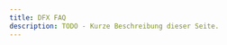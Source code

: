 ```yaml
---
title: DFX FAQ
description: TODO - Kurze Beschreibung dieser Seite.
---
```


<!-- Diese Seite beinhaltet die häufigsten Fragen zu DFX.swiss. Bitte
beachte, dass diese Seite eine Community Seite ist, welche von der
Community und nicht von DFX selber gepflegt wird.

## Allgemeine Fragen

### Erhalte ich eine Übersicht aller Transaktionen, inkl. Fees, die ich während des Jahres bei der Decentralized Finance Exchange getätigt habe?

Ja, du kannst eine Transaktionsübersicht zu den DFX Services bekommen
(Staking, Kauf & Verkauf über Fiat und Referral Rewards).

Dazu kannst du auf der Payment Seite unter **Transaktionshistorie** in
zwei Varianten auswählen.

- csv-Format als Download (Cointracking kompatibel) und
- API für Cointracking (nur Lesen)

Wichtig: Pop Up Blocker deaktivieren!
[center\|thumb](/File:DFX_API_Cointracking.jpg "wikilink")

Sobald der Service für weitere OnChain Daten verfügbar ist, wird das der
nächste Meilenstein sein. Verfolge daher gerne unsere Projekt-
Fortschritte auf unserem Twitter Kanal:
[Twitter](https://twitter.com/DFX_swiss)

### Kann die o.g. Übersicht aller Transaktionen für das Finanzamt verwendet werden?

Ja.

### Was sind DeFi-Assets?

DeFi ist die Abkürzung für “Decentralized Finance”. Der Begriff wird in
der Regel zur Beschreibung aller Anwendungen verwendet, die
Finanzdienstleistungen auf Basis dezentraler Blockchain Technologie
anbieten. Anwendungen sind beispielsweise dezentrale Aktien oder
Kreditvergabe. Allgemein sind unter DeFi-Assets alle typischen
Finanzdienstleistungen der herkömmlichen Finanzwelt zu verstehen, wie
zum Beispiel der Aktienhandel, welcher nun dezentral, also ohne zentrale
Instanz, durchgeführt werden kann.  Die DeFi-Assets, welche bei uns
handelbar sein werden, sind Assets auf der DeFiChain. Wenn du einen
genauen Überblick über die aktuell handelbaren DeFi-Assets haben
möchtest, schau gerne auf der DeFiChain Homepage vorbei: [DeFiChain
DEX](https://defichain.com/dex/)

### Was sind DeFi-Assets? Werden zusätzliche [Kryptowährungen](/Kryptowährungen "wikilink") angeboten?

DeFi-Assets in unserem Kontext sind alle Token, dezentrale Aktien,
Liquidity Token usw., die auf der [DeFiChain](/DeFiChain "wikilink")
handelbar sind. Somit wird es möglich sein, all diese Assets durch
unsere Dienstleistung direkt und ohne Umwege per Banküberweisung zu
erwerben. DeFi Assets und [Kryptowährungen](/Kryptowährungen "wikilink")
außerhalb der [DeFiChain](/DeFiChain "wikilink") werden nicht angeboten.
Hinweis: Beachte, dass damit keine Liquidity Pools wie z.B. DFI-BTC
gemeint sind, sondern Liquidity Token, die diese Pools repräsentieren.

### Ist der Service auch für Unternehmenskunden verfügbar?

Jeder, der eine SEPA Banküberweisung tätigen kann, darf unsere
Dienstleistung nutzen. Daher sind auch Überweisungen von Firmenkonten
möglich.

### Wie wird die Infrastruktur betrieben, wie ist diese gesichert, welche Redundanzen sind eingebaut?

Die IT Infrastruktur wird von einem professionellen Anbieter betrieben,
überwacht und gesichert.

### Wie wird der Service vor Betrug oder Täuschung geschützt?

Betrug und Täuschung im Finanzbereich wird zusammengefasst zum Thema
Geldwäsche. Das Unternehmen ist in der Schweiz reguliert und hält sich
an alle geltenden Gesetze. Wir sind daher verpflichtet alle uns
zugänglichen Informationen über den Nutzer dazu zu verwenden,
Unregelmäßigkeiten oder Auffälligkeiten im Verhalten des Nutzers zu
erkennen. Zum Beispiel, wenn jemand gleichzeitig kauft und verkauft.

### Gibt es bereits eine Webseite?

Ja: [Decentralized Finance Exchange](https://dfx.swiss/)

### Über welche Plattformen und Wallets wird der Dienst verwendet werden können?

Über unsere Payment Seite werden die Zahlungen abgewickelt. Dazu muss
sich der Nutzer mit seiner Wallet und einer Signatur dort anmelden. Wir
planen alle Wallets, d.h. sowohl die DeFiChain App (Full Node) als auch
alle Mobile Wallets (Light Wallets), in unseren Service zu integrieren.

### Kann ich am Projekt mitarbeiten?

Ja, besuche uns auf [GitHub](https://github.com/DeFiChange) oder
kontaktiere uns auf [Telegram](https://t.me/DFXswiss), wenn du bei uns
mitarbeiten möchtest.

### Wie hoch ist das Risiko, dass regulatorische Hürden die Umsetzung verhindern?

Dieses Risiko gibt es immer. Wir arbeiten mit der renommiertesten
Anwaltskanzlei der Schweiz zusammen, um dieses Risiko möglichst klein zu
halten.

### Wie ist die Rolle der Mitarbeiter im Team?

Wie in jedem kleinen Start-Up übernimmt jedes Teammitglied verschiedene
Rollen und Aufgaben. Aktuell sind unsere Hauptaufgaben die Entwicklung
(API, Homepage und Payment), die rechtliche Arbeit, die ein
Geschäftsmodell im DeFi Bereich erfordert, sowie das Marketing. Hier
findest du weitere Infos zu unserem Team:
[<https://dfx.swiss/de/ueber/>](https://dfx.swiss/de/ueber/)

### Warum meldet sich meine Bank bei mir?

Es kann durchaus vorkommen, dass sich deine Bank bei dir meldet bzw.
eine Überweisung zu unserem Service abgelehnt hat. Dies soll dem Schutz
des Kunden dienen, da Betrug oder andere kriminelle Machenschaften
verdächtigt werden. In diesem Fall ist es ratsam, mit deiner Bank
Kontakt aufzunehmen, damit deine Bank die Zahlung freigibt.

### Meine Bank unterstützt keine wöchentlichen Zahlungen. Was kann ich machen?

In der Regel bietet jede Bank einen Dauerauftrag an. Wenn dies nicht
möglich ist, da du es zum Beispiel per App oder via Online Banking
probiert hast, nehme einfach Kontakt zu deiner Bank auf oder ziehe in
Erwägung zu einer anderen Bank zu wechseln. Zudem kannst du auch 4
unterschiedliche Daueraufträge erstellen, die jeweils eine Woche
versetzt sind, sodass jede Woche ein Dauerauftrag ausgeführt wird.

### Wie sieht der Zeitplan aus?

Schau dir unsere Roadmap an, um eine genauere Übersicht bzgl. unserer
Meilensteine und Ziele zu bekommen: [Decentralized Finance Exchange
Roadmap](https://fiat2defi.ch/#roadmap).

### Wie kontaktiere ich unseren Support bzw. wie nehme ich Kontakt zur Decentralized Finance Exchange auf?

Unseren Support erreichst du über unsere Social Media Channels,
[Twitter](https://twitter.com/DFX_swiss) und
[Telegram](https://t.me/DFXswiss). Zudem kannst auch Kontakt über Email
mit uns aufnehmen: support@dfx.swiss

### Welche Währungen werden von unserem Service unterstützt?

Wir akzeptieren CHF und EUR. Bei Transaktionen, die 50'000 CHF
überschreiten, werden nach Absprache auch alternative Währungen
akzeptiert. Melde dich dafür beim Support: support@dfx.swiss

### Wird unser Service auch Cake DeFi oder anderen Anbietern angeboten?

Unsere API Schnittstelle ist Open Source und für jede Partei frei
zugänglich. Jede Plattform kann unseren Dienst einbauen, ohne uns um
Erlaubnis zu fragen. Es müssen nur unsere Standards eingehalten werden.
Ob Cake DeFi oder andere Anbieter unseren Service integrieren, liegt
somit nicht in unserer Hand.

### Werden auch andere Zahlungssysteme angeboten?

Ja, wir arbeiten bereits jetzt daran, möglichst jedes weit-verbreitete
Zahlungssystem zu integrieren. Wir stufen die Einführung weiterer
Zahlungssysteme als essentiell ein und wollen daher vor allem auch
Kreditkartenzahlungen ermöglichen. Apple Pay und Google Pay werden in
Zukunft ebenfalls eingeführt. Das nächste Zahlungssystem, welches wir
neben dem SEPA Zahlungssystem integrieren werden, ist
Kreditkartenzahlung. Schau dir hierzu auch unsere
[Roadmap](https://fiat2defi.ch/#roadmap) an. Mit dem angenommenen CFP,
können wir nun unsere Anstrengungen zusätzlich verstärken und die
Einführung weiterer Zahlungssysteme beschleunigen.

### Ist DFX reguliert?

Ja. Die Regulierung kann
[hier](https://www.finma.ch/de/bewilligung/selbstregulierungsorganisationen-sro/sro-mitglieder-suche/)
abgerufen werden. [none\|thumb\|Regulierung](/File:Finma.png "wikilink")

## Schritt-für-Schritt Anleitung

### DFX - Die ersten Schritte

Du möchtest gerne per einfacher SEPA Überweisung \$DFI und andere Token
der DefiChain (dBTC, dETH etc.) kaufen und diese auf deine Wallet senden
lassen?

In drei Schritten wird dir erklärt, wie einfach es ist, dein
traditionelles Bankonto kryptofit zu machen.

**Du nutzt noch nicht die DFX Smartphone Wallet**

Was brauchst du?

- Dein Smartphone
- Blatt Papier und Bleistift
- Deine IBAN, mit der du die Überweisungen tätigen möchtest.

Einrichtung in drei Schritten

**SCHRITT 1: App installieren und Wallet anlegen**

Gehe zu deinem Appstore (Google oder Apple) und installiere die DFX
Swiss App der DFX AG auf deinem Smartphone:

[link=<https://apps.apple.com/app/id1582633093>](/File:App_apple.png "wikilink")
[link=<https://play.google.com/store/apps/details?id=com.defichain.app.dfx>](/File:App_google.png "wikilink")

**Starte die App und richte deine DFX Wallet ein:**

Wähle "EINE WALLET ERSTELLEN"

[400x400px](/File:Screenshot_20211005-164512_DFX_Wallet.jpg "wikilink")

Bestätige und lasse dir den Seed (24 Wörter) anzeigen.

[400x400px](/File:Image_(3).png "wikilink")

Nimm Papier und Stift zur Hand und schreibe alle Wörter in der richtigen
Reihenfolge auf. Diese Wörter MÜSSEN geheim bleiben und sicher
aufbewahrt werden!

[400x400px](/File:Screenshot_20211005-164601_DFX_Wallet.jpg "wikilink")

Bestätige jetzt die Wörter, um sicher zu gehen, dass du sie korrekt
notiert hast.

[400x400px](/File:Screenshot_20211005-164959_DFX_Wallet.jpg "wikilink")

Wähle zum Schluss ein 6-stelliges Passwort für die Wallet.

[400x400px](/File:Screenshot_20211005-165050_DFX_Wallet.jpg "wikilink")

**Fertig**, die Wallet ist angelegt und fertig für den Gebrauch. Das
Netzwerk muss auf "MainNet" (unter Guthaben) stehen, damit bist du mit
dem richtigen DeFiChain Netzwerk verbunden.

Anfangs werden nur *DFI (UTXO)* und *DFI (Token)* in der Guthaben
Übersicht angezeigt. Sobald du ein 1. Investment in die anderen
DeFiChain Assets mit DFX getätigt hast, werden diese Assets auch in der
Guthaben Übersicht angezeigt.

Randinfo: DST Token umfassen dBTC, dETH, dLTC, dDOGE, dUSDT, dUSDC.

[400x400px](/File:Dfx_de.png "wikilink")

**SCHRITT 2: Die Zahlungsrouten für den Kauf von \$DFI etc. anlegen**

Dazu auf "Kauf & Verkauf" klicken, woraufhin sich ein Browserfenster
öffnet und auf folgende Seite geleitet wird:
[payment.dfx.swiss](http://payment.dfx.swiss) . Dies wird in Zukunft
alles nativ in der DFX App möglich sein! Ref-Code eingeben und AGBs
zustimmen. Falls du noch keinen Ref-Code hast, kannst du uns gerne
kontaktieren in der DFX Telegram Gruppe - <https://t.me/DFXswiss> - oder
via: [contact@dfx.swiss](http://contact@dfx.swiss) . Bei Android Geräten
kann es vorkommen, dass sich das Browserfenster der Payment Seite nicht
öffnet. In diesem Fall muss man in den Android Einstellungen die DFX
Wallet auswählen und dort den Standard Browser ändern, z.B. zu Google
Chrome.

Auf der Payment Seite angekommen, den roten "BUY" Button anklicken und
deinen gewünschten Token für die Kaufroute auswählen.

[400x400px](/File:Buy1.png "wikilink")

[400x400px](/File:Buy2.png "wikilink")

Wähle den gewünschten Token für die Kaufroute. Für jedes Asset bzw.
jeden Coin musst du eine separate Kaufroute mit unterschiedlichem
Zahlungszweck anlegen, wenn du das jeweilige Asset erwerben möchtest.

Verknüpfe die ausgewählte Kaufroute mit deiner IBAN

[400x400px](/File:Buy3.png "wikilink")

Die IBAN deines Bankkontos, von dem du Gelder zu DFX überweisen
möchtest, angeben und speichern. Du erhältst nun einen
Zahlungszweck/Verwendungszweck für die jeweilige Kaufroute (bei jedem
Asset unterschiedlich!). Kaufrouten können beliebig erstellt und auch
wieder gelöscht werden! Wurde eine Überweisung mit dazugehörigem
Zahlungszweck getätigt, ist dies bei uns im System hinterlegt, auch wenn
die Route danach gelöscht worden ist.

[400x400px](/File:Buy4.png "wikilink")

**SCHRITT 3: Dein erster Kauf via SEPA Banküberweisung**

Dein Onlinebanking öffnen und eine SEPA Banküberweisung auf das DFX
Konto veranlassen inklusive dem Zahlungszweck bzw. Verwendungszweck
(Purpose of Payment), der soeben gespeicherten Zahlungsroute des
gewünschten DeFiChain Assets, um in das gewünschte Asset zu investieren.
Die Bankdaten von DFX lauten:

*Zahlungsempfänger: DFX AG*

*IBAN: CH68 0857 3177 9752 0181 4*

*BIC: MAEBCHZZ*

*Zahlungszweck/Verwendungszweck: "Hier den Zahlungszweck des DeFiChain
Assets eintragen"*

*Adresse: Bahnhofstrasse 7, 6300 Zug, Schweiz*

Zurücklehnen und warten, bis das Geld bei DFX eintrifft und deine Coins
auf deiner Wallet landen. Ausserdem kannst du mit der Einrichtung eines
Dauerauftrags in deinem Onlinebanking mittels DCA
(Dollar-Cost-Averaging) regelmäßig in \$DFI & Co. investieren.

**Bitte beachte, dass nur Einzahlungen BIS 900 EUR KYC-frei sind. Bei
Beträgen über 900 EUR musst du unseren vollen KYC-Prozess durchlaufen!
Überweisungen über 900 EUR ohne abgeschlossenes KYC werden automatisch
retourniert!**

Viel Spass mit DFX!

### Zweite Walletadresse erstellen (z.B. für Firmenaccounts)

Erstelle eine zweite Walletadresse, die du ganz einfach parallel zu
deiner ersten Walletadresse verwalten kannst. Dies kann entweder für
deine Firma sein, falls du schon eine private Wallet angelegt hast oder
z.B. für ein weiteres Familienmitglied.

Öffne deine Wallet und wähle oben links den Button „Wechseln“.

[240px\|link=<https://defichain-wiki.com/wiki/File:Zweite_Walletadresse-1.png>](/File:Zweite_Walletadresse-1.png "wikilink")

Wähle nun „Walletadresse erstellen“.

[240px\|link=<https://defichain-wiki.com/wiki/File:Schritt-f%C3%BCr-Schritt_zweite_Walletadresse-2.png>](/File:_Schritt-für-Schritt_zweite_Walletadresse-2.png "wikilink")

Nun kannst du ganz einfach über den Button „Wechseln“ zwischen deinen
beiden Wallets hin und her switchen.

[240px\|link=<https://defichain-wiki.com/wiki/File:Zweite_Walletadresse-3.jpg>](/File:Zweite_Walletadresse-3.jpg "wikilink")

Klicke nun auf deiner neuen Walletadresse den Button „Kauf, Verkauf &
Staking“, wodurch du auf die Payment Seite weitergeleitet wirst.

Die weiteren Schritte sind identisch wie beim Erstellen deiner ersten
Wallet. Du kannst nun alle Daten individuell und unabhängig von deiner
ersten Walletadresse hinterlegen und z.B. deine Firmenwallet bei DFX
verifizieren.

Falls du die zweite Walletadresse mit deiner ersten verknüpfen willst,
kannst du das ganz einfach tun, indem du mit derselben IBAN einen Kauf
auf deiner zweiten Walletadresse tätigst, mit welcher du auch schon auf
deiner ersten Walletadresse gekauft hast. Dadurch werden bei der zweiten
Adresse automatisch die Nutzerdaten deiner ersten Adresse hinterlegt.
Wichtig ist nur, dass du kaufst und nicht verkaufst und dies mit der
gleichen IBAN tust, die auch bei deiner ersten Adresse hinterlegt ist.

## Nutzer-relevante Fragen & KYC-Prozess

### Wer ist befugt unseren Service zu nutzen?

Den Service kann jeder nutzen, der eine SEPA Überweisung in die Schweiz
tätigen kann, denn die Firma ist in der Schweiz angemeldet. SEPA ist ein
Europäisches Zahlungssystem, das von praktisch allen Banken in den
Europäischen Ländern unterstützt wird. Wir planen allerdings später auch
Kreditkarten und weitere Zahlungsmöglichkeiten zu schaffen. Das durch
die Masternodes genehmigte CFP hilft uns, andere Zahlungssysteme
schneller zu integrieren.

### Bis zu welcher Grenze ist der Service KYC-frei?

Der Service ist bis 1000 CHF bzw. 900 € am Tag oder 100.000 CHF bzw.
90.000 € im Jahr ohne KYC-Prozess nutzbar.

### Wird ein KYC-Prozess trotzdem angeboten? Was passiert, wenn ich mehr als 1000 CHF bzw. 900 € pro Tag investieren möchte oder über die Jahresobergrenze komme?

Ja, sobald du die o.g. Freigrenze überschreitest, wird ein KYC-Prozess
erforderlich. Wir empfehlen unseren Kunden zuerst eine Testtransaktion
durchzuführen, um den Service und die Funktionsweise kennenzulernen.
Nach der ersten erfolgreichen Transaktion gibt es in der App die
Möglichkeit, die persönliche Verifizierung (KYC) vorzunehmen.

### Zählt für die Jahresobergrenze, bei der man KYC frei investieren kann, das Kalenderjahr oder ein Jahr ab meiner ersten Überweisung?

Es zählt das Kalenderjahr. Allerdings sei zu beachten, dass die
Banktransaktionen auch nur an Wochentagen und zu maximal  1000 CHF bzw.
900 € am Tag KYC-frei sind. Daher braucht man sowieso ca. 140 Tage (100
Transaktionen insgesamt in 20 Wochen; 1 Transaktion pro Werktag) bis man
das volle Transaktionsvolumen KYC-frei ausgenutzt hat. So ist es z.B.
möglich, 200.000 CHF mit einer Transaktion pro Werktag KYC-frei zu
investieren, wenn dies gleichmäßig auf zwei Geschäftsjahre aufgeteilt
wird.

### Was sind AML Informationen?

AML steht für „Anti Money Laundering“ und zielt auf die Bekämpfung von
Geldwäsche ab. Von daher ist jeder Finanzintermediär dazu verpflichtet,
die Überwachung und Einhaltung der geltenden Geldwäschegesetze zu
gewährleisten, meistens durch einen AML-Compliance-Officer.

### Welche Kunden-Informationen werden durch die Decentralized Finance Exchange zur Verfügung gestellt,  um den AML-Regularien zu entsprechen?

Wir sind verpflichtet die Informationen, die ein Kunde durch eine
Transaktion auf unser Geschäftskonto durch seine IBAN hinterlässt, den
beteiligten Banken zur Verfügung zu stellen. Durch die IBAN wird der
zugehörige Namen und die Adresse dieser Person einsehbar.

### Was passiert mit meinen Daten bei der Decentralized Finance Exchange?

Zum Einen speichern wir mit deiner Legacy Adresse (deine Blockchain
Adresse) eine Route ab (Bsp. einer Route: Legacy Adresse XY tauscht von
EUR in DFI). Damit ist es möglich einen Sparplan über einen Bank
Dauerauftrag laufen zu lassen, sodass unsere API die Informationen
zuordnen kann und dein Geld am Ende deiner Wallet zuordnen kann.
Zusätzlich werden alle abgeschlossen Transaktionen gespeichert, um das
spätere Erstellen von Steuerübersichten oder einer Transaktionshistorie
zu ermöglichen.

### Welche Länder können zurzeit den Service (noch) nicht nutzen?

Länder, in denen keine SEPA-Überweisungen möglich sind, sind anfangs
noch von unserem Service ausgeschlossen, solange bis
Kreditkartenzahlungen integriert werden.

## Schritt-für-Schritt Anleitung KYC-Prozess

[800px](/File:Kundenverifikation.jpg "wikilink")

Du möchtest mit DFX mehr als 900 € pro Tag ein- bzw. auszahlen? Hier
führen wir dich durch den Identifizierungsprozess (KYC = Know Your
Customer) zur Erhöhung deines Limits. Dieser besteht aus mehreren
Schritten.

Rufe zuerst mit der DFX Wallet über "Kauf, Verkauf & Staking" deine
persönliche DFX.swiss Paymentseite auf.

<u>Achtung IOs Nutzer</u>: Stelle sicher, dass du für das anschließende
Auto-Ident Safari als Standard Browser einstellst: [alt=AutoIdent -
Safari for IOs
mandatory\|center\|400x400px](/File:AutoIdent_-_Safari.jpg "wikilink")

<big>**Schritt 1: Benutzerdaten**</big>

[800px](/File:Benutzerdaten.jpg "wikilink")

Bevor du dein Limit erhöhen kannst, musst du alle Benutzerdaten
eingeben.

<u>Tipp</u>: Kontrolliere nochmals deine Email-Adresse und die Rufnummer
deines Mobiltelefons. Diese Angaben sind für die weiteren Schritte
notwendig.

<big>**Schritt 2: Limit erhöhen**</big>

[800px](/File:Limits.jpg "wikilink")

Nachdem du die persönlichen Daten auf der Payment Seite eingegeben hast,
kannst du auf "Einzahlungslimit erhöhen" klicken. Dazu auf den roten
Pfeil nach oben klicken.

<big>**Schritt 3: Limit Legitimierung**</big>

[800px](/File:Chatbot_.jpg "wikilink")

Hier wird dir eine SMS an deine hinterlegte mobile Rufnummer gesendet
(1. anfordern, 2. eingeben). Danach startet der Chatbot unseres KYC
Dienstleisters (KYC Spider) auf der Paymentseite. Der Chatbot führt dich
durch einige Fragen (z.B. wie viel man investieren will). Am Ende des
Chats kannst du den Chatbot beenden.

INFO: Dein DFX KYC Status ist nun in Bearbeitung (Chatbot).

<big>**Schritt 4: Online Identifikation**</big>

[800px](/File:KYC_DE.jpg "wikilink")

Es startet danach auf der Paymentseite das Online-Ident Verfahren, bei
dem man seine Identität mit Hilfe eines gesetzlichen Ausweisdokuments
belegt.

**Wichtig:** Es werden nur Reisepass, ggf. Personalausweise im
Schengenraum akzeptiert.

INFO: Dein DFX KYC Status ist nun in Bearbeitung
(Online-Identifikation).

<u>Tipp</u>: Falls der Prozess nicht startet oder du nach einer
Unterbrechung weitermachen möchtest, klicke bitte auf den roten
"refresh" Pfeil

<big>**Schritt 5: Video Identifikation**</big>

[800px](/File:Videoident.jpg "wikilink")

Der letzte Schritt ist ein Video-Ident Verfahren, zu dem man
weitergeleitet wird durch das Anklicken des roten "refresh" Pfeil auf
der Payment Seite. Dort überprüft eine reale Person die Identität in
einem Video Chat. Auch hierzu wird ein gesetzliches Ausweisdokument
benötigt.

HINWEIS: Dieser Schritt entfällt unter Umständen, falls das Online-Ident
Verfahren bereits erfolgreich war (Schritt 4).

INFO: Dein DFX KYC Status ist nun in Bearbeitung (Video Identifikation).

<big>**Schritt 6: Identifikation abgeschlossen**</big>

[800px](/File:Completed.jpg "wikilink")

Wenn das Video-Ident Verfahren erfolgreich abgeschlossen ist, wird der
Status auf "Verifizierung abgeschlossen" gesetzt. Auch bekommst du eine
Bestätigungsmail von DFX.

Jetzt ist alles o.k. und du musst nichts weiter unternehmen. Es wird
lediglich seitens DFX noch intern verarbeitet und dein Limit springt
danach auf 90'000 EUR.

HINWEIS: Auch wichtig, wenn du mit den 90'000 € nicht glücklich bist,
dann kannst du einfach erneut auf den "Einzahlungslimit erhöhen" Button
klicken, deinen Wunschbetrag eingeben und weitere Details zur Quelle
dieser Gelder angeben inkl. Dokumenten-Upload.

Vielen Dank für dein Vertrauen in DFX. Melde dich gerne bei weiteren
Fragen und sende eine Nachricht an
[support@dfx.swiss](http://support@dfx.swiss).

## Schritt-für-Schritt Anleitung KYC-Prozess/Onboarding Firmenkunden

[800px](/File:KYC_DE_B2B.jpg "wikilink")

Firmenkunden liegen uns bei DFX besonders am Herzen, weshalb wir die
Verifizierung innerhalb 24h garantieren. Dafür müssen folgende Schritte
unternommen werden.

<big>**Schritt 1: Firmen Wallet anlegen**</big>

Zunächst muss das Unternehmen eine eigene DFX Wallet anlegen, die
ausschließlich vom Unternehmen genutzt wird. Dazu kann die DFX Swiss App
über den [App Store](https://apps.apple.com/app/id1582633093) oder
[Google Play
Store](https://play.google.com/store/apps/details?id=com.defichain.app.dfx)
herunter geladen werden. Nach der Installation und der [Erstellung der
Wallet](/DFX_FAQ#Schritt-f.C3.BCr-Schritt_Anleitung "wikilink"), gelangt
man in der Guthaben-Übersicht der Wallet über den Button "Kauf &
Verkauf" auf unsere Payment Seite.

Rufe zuerst mit der DFX Wallet über "Kauf, Verkauf & Staking" deine
persönliche DFX.swiss Paymentseite auf.

<u>Achtung IOs Nutzer</u>: Stelle sicher, dass du für das anschließende
AutoIdent Safari als Standard Browser vorher einstellst:

[alt=AutoIdent - Safari for IOs
mandatory\|center\|400x400px](/File:AutoIdent_-_Safari.jpg "wikilink")

<big>**Schritt 2: Benutzerdaten eintragen**</big>

[800px](/File:User_Data_B2B.jpg "wikilink")

Bevor das Unternehmen verifiziert werden kann, müssen alle Benutzerdaten
eingeben werden. WICHTIG: Als Account-Typ muss oben im Drop-Down Menü
Geschäftskonto ausgewählt werden. Im Falle eines Einzelunternehmens,
muss "Einzelunternehmen" ausgewählt werden. Bei den persönlichen
Informationen, müssen die Daten eines Mitarbeiters oder des Inhabers des
Unternehmens eingetragen werden, die weisungsbefugt sind. Dies muss
später auch durch ein Dokument belegt werden (z.B. durch
Handelsregisterauszug oder Statuten/Satzung des Unternehmens). Bei der
Sektion "Organisation" müssen dann noch die Daten der Firma eingetragen
werden. Danach unten auf den Button "Speichern" klicken zur Übernahme
der Daten.

<u>Tipp</u>: Kontrolliere nochmals deine Email-Adresse und die Rufnummer
deines Mobiltelefons. Diese Angaben sind für die weiteren Schritte
notwendig.

<big>**Schritt 3: Verifizierung starten**</big>

Nachdem die persönlichen Daten auf der Payment Seite eingegeben worden
sind, kann das Einzahlungslimit erhöht werden, welches den 1. Schritt
der Verifizierung startet. Da ein Firmenaccount verifiziert wird und
keine Privatperson, benötigen die Schweizer Behörden noch Dokumente, die
die Weisungsbefugnis der verifizierten Person und die Inhaberstruktur
der Firma bestätigen. Dies können z.B. ein Handelsregisterauszug, eine
Kopie der Statuten bzw. Satzung des Unternehmens sein, welche im 1.
Schritt hochgeladen werden können. Dazu einfach in den Benutzerdaten auf
der Payment Seite auf den aufwärts gerichteten roten Pfeil klicken im
Feld "Dein Limit" .

[400x400px\|center](/File:Upload_de.png "wikilink")

<big>**Schritt 4: Chatbot ausfüllen**</big>

Der 2. Schritt der Verifizierung ist ein Chatbot, bei dem verschiedene
Fragen beantwortet werden müssen. Der Chatbot startet automatisch,
nachdem das Firmen - Dokument erfolgreich hochgeladen worden ist.

[800px](/File:Chatbot_.jpg "wikilink")

Zuerst wird eine SMS an die in den persönlichen Daten hinterlegte mobile
Rufnummer gesendet (1. anfordern, 2. eingeben). Danach startet der
Chatbot unseres KYC Dienstleisters (KYC Spider) in der Payment Seite.
Der Chatbot führt dich durch einige Fragen (z.B. wie viel man
investieren will). Diese bitte wahrheitsgemäß ausfüllen.

Am Ende des Chats kann der Chatbot beendet werden. INFO: Der DFX KYC
Status ist nun in Bearbeitung (Chatbot).

<big>**Schritt 5: Online Identifikation**</big>

[800px](/File:KYC_DE.jpg "wikilink")

Nach dem erfolgreichen Abschluss des Chatbots, wird man direkt
weitergeleitet zum Online-Ident Verfahren, im selben Fenster auf der
Payment Seite. Das Online-Ident Verfahren, bei dem man seine Identität
mit Hilfe eines gesetzlichen Ausweisdokuments belegt. Es werden nur
Reisepass und ggf. Personalausweise im Schengenraum akzeptiert. INFO:
Der DFX KYC Status ist nun in Bearbeitung (Online-Identifikation).

<u>Tipp</u>: Falls die Verifikation unterbrochen wird, kann die
Verifikation an der selben Stelle im Prozess wieder aufgenommen werden,
indem der runde Pfeil in den Benutzerdaten im Feld 'Dein Limit' auf der
Payment Seite geklickt wird.

<big>**Schritt 6: Video Identifikation**</big>

[800px](/File:Videoident.jpg "wikilink")

Der letzte Schritt ist ein Video-Ident Verfahren. Das Video-Ident
Verfahren wird nur gestartet, falls das Online-Ident Verfahren nicht
ausreichend war. Zum Video-Ident Verfahren gelangt man ebenfalls über
den runden Pfeil in den Benutzerdaten. Dort überprüft eine reale Person
die Identität in einem Video Chat. Auch hierzu wird ein gesetzliches
Ausweisdokument (Reisepass oder Personalausweis) benötigt. HINWEIS:
Dieser Schritt entfällt unter Umständen, falls das Online-Ident
Verfahren bereits erfolgreich war (Schritt 5). Dies kann in einigen
Fällen vorkommen, falls z.B. das Ausweisdokument nicht klar fotografiert
worden ist.

INFO: Der DFX KYC Status ist nun in Bearbeitung (Video-Identifikation).

<big>**Schritt 7: Identifikation abgeschlossen**</big>

[800px](/File:Completed.jpg "wikilink")

Wenn die Verifikation abgeschlossen ist, wird der Status auf der Payment
Seite auf 'Verifizierung abgeschlossen' gesetzt. Auch wird eine
Bestätigungsmail seitens DFX versendet. Das Unternehmen ist nun
freigeschalten für ein Einzahlungslimit von 90'000 EUR. Falls höhere
Volumen erwünscht sind, kann das Einzahlungslimit weiter erhöht werden,
indem man den roten Pfeil in den Benutzerdaten klickt und das gewünschte
Einzahlungslimit eingibt. Danach wird das Unternehmen von DFX
kontaktiert.

Vielen Dank für dein Vertrauen in DFX.

Bei weiteren Fragen kannst du dich jederzeit an
[business@dfx.swiss](http://business@dfx.swiss) wenden.

## Kaufprozess: FIAT -\> DeFiChain Assets

### Wie kann ich Fiatgeld an Decentralized Finance Exchange überweisen?

Eine Überweisung tätigst du ja, um in ein DeFi-Asset zu investieren.
Dazu kannst du unsere [Paymentseite](https://payment.fiat2defi.ch/login)
benutzen. Auf dieser Seite wirst du durch den Prozess geleitet, indem du
einen Auftrag an uns definierst. Du kannst ggf. einen Referral Code
eines Freundes nutzen und bekommst bei der ersten Transaktion auch
deinen eigenen Referral Code, um dein passives Einkommen durch Referrals
ebenfalls zu erhalten. Am Ende des Prozesses musst du dann deinen
gewünschten Betrag per Banküberweisung an die dort angegebene IBAN
tätigen. Eine genaue Schritt für Schritt Anleitung für den Kauf findest
du hier: [Schritt-für-Schritt
Anleitung](https://defichain-wiki.com/wiki/DFX_FAQ#Schritt-f.C3.BCr-Schritt_Anleitung).

### Wie läuft der Kaufprozess, sobald ich meine Überweisung an Decentralized Finance Exchange tätige?

Wir sammeln die eingehenden Kaufaufträge und führen diese anfangs 1x am
Tag, bei steigendem Kaufvolumen öfters, aus. Somit tauschen wir die
Kundengelder geschlossen als Gesamtsumme in BTC und transferieren diese
zur DeFiChain Wallet. Dort wird über die DEX in die verschiedenen Assets
getauscht und schließlich werden diese Assets an die einzelnen Wallet
Adressen der Kunden/Auftraggeber transferiert.

### Wie richte ich eine Aufteilung der Investition in den verschiedenen Assets ein, wenn ich Einzahlungen via Dauerauftrag bei der Hausbank tätige?

Du kannst, nachdem du einmal eine Investition in ein bestimmtes Asset
getätigt hast, durch wiederholte Überweisungen (Dauerauftrag) mit dem
korrekten Verwendungszweck einen Sparplan für dieses Asset erzeugen.
Sobald du neue Assets sparen möchtest, wiederholst du einfach den
Prozess für dieses Asset und richtest danach wieder einen Dauerauftrag
bei deiner Bank ein.

### Werden die erworbenen Assets direkt/automatisch auf meine DefiChain Adresse überwiesen?

Ja, sobald diese von uns erworben sind, werden sie direkt und
automatisch von uns an deine DeFiChain Wallet Adresse überwiesen.

### Kann dieser Service direkt in meiner DeFi-Wallet (allenfalls in einer anderen redundanten Wallet) integriert werden, sodass die Transaktion von meinem Bankkonto zu meiner eigenen Wallet erfolgt?

Plan ist es den Service als möglichen Zahlungsanbieter bei den
unterschiedlichen Wallets (Light wallet, Mobile Wallet, DeFiChain
Wallet/App sowie weiteren Wallets in Zukunft) zu integrieren. Das heißt
allerdings nicht, dass die Überweisung direkt auf deine Wallet führt,
denn wir müssen das Fiat Geld zunächst in dein gewünschtes Asset
tauschen, um dir dieses dann auf deine Wallet zu schicken. Wie bei jedem
Dienstleister, musst du also in der Zeit der Dienstleistungserbringung
dem Dienstleister vertrauen. Vorteil, danach bist du in der vollen
Kontrolle deiner DeFi Assets.

### Woher bekommt ihr die DFI Liquidität?

Wir brauchen keine Liquidität, da wir direkt mittels den von den Kunden
zur Verfügung gestellten Geldern die jeweiligen Assets kaufen. Wir
tauschen Fiat Geld erst in Bitcoin, dann in DFI oder die jeweiligen
Assets, die auf der DeFiChain verfügbar sind. Nach Abschluss des Trades,
werden die Assets zu deiner Wallet Adresse transferiert.

### Welcher Wechselkurs wird beim Kauf verwendet?

Wir können nur den Wechselkurs gewährleisten, den wir in dem Moment
bekommen, in welchem wir den Transfer durchführen. Das wird immer so
schnell wie möglich nach deiner Einzahlung sein und immer innerhalb
eines Arbeitstages nach Erhalt des Geldes. Daraus ergibt sich für dich
mal ein Vorteil (bei geringeren Kursen) und mal ein Nachteil (bei
höheren Kursen). Wenn du allerdings einen Sparplan laufen hast, sind die
Schwankungen durch regelmäßige Ausführung vernachlässigbar. Wir geben
den erhaltenen Wechselkurs 1 zu 1 an dich weiter zzgl. den Gebühren.

### Wann bekomme ich meine Assets in meiner Wallet angezeigt?

Sobald wir deine Funds getauscht haben, tätigen wir direkt die
Transaktion zu deiner Wallet. Die Zeit, wann du diese in der Wallet
siehst, ist in erster Linie abhängig von der Blockchain. Sobald die
Transaktion in der Blockchain aufgenommen wurde, wirst du benachrichtigt
und dir wird der Transaktion Hash sowie die Blocknummer mitgeteilt.

### Warum verlangt meine Bank Gebühren für SEPA Transaktionen in die Schweiz?

SEPA ist ein Zahlungsnetzwerk, in welchem Transaktionen kostenlos
abgewickelt werden können. Einige wenige Banken halten sich nicht an
diese Vereinbarung und verlangen trotzdem Gebühren für SEPA
Transaktionen in die Schweiz. Das ist äusserst kundenunfreundlich und
wir empfehlen den betroffenen Personen das Bankkonto bei so einer Bank
aus Protest aufzulösen. Alternativ besteht auch die Möglichkeit das Geld
zuerst zu einer normalen Bank zu transferieren und danach an DFX zu
übertragen. Bei Banken wie zum Beispiel Revolut funktionieren
Transaktionen meistens sehr zuverlässig.

Bekannte kundenunfreudliche Banken die extra Gebühren für Ausland
Transaktionen verlangen:

- Bank Austria

### Werden Echtzeittransaktionen unterstützt?

Ja, es können per SEPA Instant Käufe durchgeführt werden. Die
Verarbeitung dauert dadurch wenige Minuten.

Du möchtest DeFiChain Assets KAUFEN und sie SOFORT in deiner Wallet
haben? Kein Problem. Mit der neuen SEPA Instant Integration bei DFX hast
du nach dem Absenden der Überweisung alles in wenigen Minuten in deiner
Wallet. 24h pro Tag, 7 Tage die Woche, 365 Tage pro Jahr

**Wie funktioniert es?**

Einfach! Verwende deine existierenden Kaufrouten, oder lege dir eine
neue Kaufroute an und sende deine Überweisung mit dem Verwendungszweck
an das DFX SEPA instantfähiges Bankkonto.

**Wo finde ich die Bankverbindung für den instant?**

Klicke einfach auf Kaufen & Staking in der App und scroll ganz nach
unten. Bitte beachte, dass du diesen Service nur verwenden kannst, wenn
deine Bank SEPA Sofortüberweisungen anbietet

Die Vorgehensweise ist denkbar einfach und nutzerfreundlich:

- Anstatt der bestehenden IBAN: CH68...
- einfach die neue IBAN: **LU11 6060 0020 0000 5040** verwenden.
- BIC: OLKILUL1
- Gleicher Verwendungszweck aus deiner Kaufroute (hashcode).  

[Hier](https://docs.google.com/spreadsheets/d/1mnq_54_5TGNyRbL9omEffuSuIaDjM7wjZj4COIcjuwo/edit#gid=0)
ist eine Liste (Google Sheet), aller DFX bekannten Banken (ohne
Garantie), ob diese SEPA instant grundsätzlich unterstützen.

**Kann mein Bankkonto in Echtzeit überweisen?**

Bist du dir unsicher, ob deine Bank SEPA Sofortüberweisungen anbietet?

Über folgenden Link kannst du es prüfen:
\<[klick](https://www.iban-rechner.de/iban_validieren.html)\> .

Zur Info: Geldinstitute in der Schweiz bieten SEPA Instant kaum an.

## Verkaufsprozess: DeFiChain Assets -\> FIAT

### Wer kauft die Reward DFI, die ihr in FIAT ausbezahlt?

Reward DFI sind die DFI, die jemand aus dem Staking/Masternode/Liquidity
Mining bekommt und direkt über unseren Service in FIAT wechselt. Wir
tauschen die DFI zuerst über die DEX in dBTC. Von daher werden diese in
den DEX Pool gegeben. Käufer sind also die Personen, die entweder
Arbitrage machen, nachdem wir eine größere Menge getauscht haben, oder
die, die zu dieser Zeit über die DEX in DFI tauschen.

### Wie ist der Prozess gestaltet, wenn ich z.B. DFI in Höhe von 100.000€ in Fiat verkaufen möchte?

Du loggst dich auf unserer Payment Website ein, um im Dashboard zu
sehen, welche Summen von dir pro Tag übertragen werden dürfen. Ohne
KYC-Prozess beträgt die maximale Transaktion pro Tag 1000 CHF bzw. 900€.
Wenn du einen grösseren Betrag auf einmal tauschen möchtest, klickst du
auf “Limits erhöhen” und wirst zu einem vollen KYC-Prozess
weitergeleitet, welcher im Grunde gleich funktioniert wie bei allen
anderen Crypto Börsen. Nach erfolgreich abgeschlossenem KYC-Prozess
ändert sich die Anzeige im Dashboard und du kannst Transaktionen
innerhalb höherer Limits ausführen. Der Ablauf des Verkaufsprozess ist
gleich wie bei jeder anderen Summe auch. Du überträgst das Asset mittels
einer Blockchain Transaktion an die Decentralized Finance Exchange und
bekommst anschließend vollautomatisch den EUR Betrag auf dein
hinterlegtes Bankkonto ausgezahlt. Sollten durch die hohen Summen
Nachfragen der Bank entstehen, steht das Decentralized Finance Exchange
Team gerne zur Beratung zur Verfügung. Bei Summen ab 50.000€ kann die
Beratung auch vor Ausführung des Trades gemacht werden. Dafür kannst du
dich gerne beim Support melden: support@dfx.swiss

### Woher kommt die Liquidität bei Verkäufen mit größeren Summen bspw. über 100.000€?

Die nötige Liquidität für den Tausch in Bitcoin ist durch die DEX der
DeFiChain gedeckt und die Liquidität, um von Bitcoin in Euro zu
tauschen, ist durch zentralisierte Crypto Börsen, mit denen wir
zusammenarbeiten, garantiert.

### Wo kann ich die Wechselkurse einsehen?

Transparenz ist uns sehr wichtig. Von daher wird der jeweilige
Wechselkurs einsehbar sein. Es wird auch eine Übersicht geben, wo du
alle deine Transaktionen einsehen kannst, inklusive der zugehörigen
Wechselkurse.

### Welche Banken werden bei Verkäufen akzeptiert?

Auf Grund von Bankenregulation akzeptieren wir Bankkonten aus folgenden
Jurisdiktionen bei Verkäufen, die über DFX getätigt werden:

[400px\|center](/File:Banken_Land.png "wikilink")

## Schritt-für-Schritt Anleitung - Verkaufen bei DFX

#### SCHRITT 1: Payment-Seite

[400x400px\|center](/File:DFX_Wallet.png "wikilink")

Um auf die Payment-Seite zu gelangen, klickt man zunächst auf den "Kauf
& Verkauf" Button in der Guthaben Ansicht der DFX Wallet, woraufhin sich
ein Browserfenster öffnet und auf folgende Seite geleitet wird:
[payment.dfx.swiss](http://payment.dfx.swiss) . Dies wird in Zukunft
alles nativ in der DFX App möglich sein!

#### SCHRITT 2: Verkaufsrouten anlegen für den Verkauf von \$DFI auf der Payment-Seite

Auf der Payment Seite angekommen, den roten "Verkaufen" Button
anklicken, welcher sich unter den Benutzerdaten befindet.

[400x400px\|center](/File:Sellroutes_de.png "wikilink")

Wähle dann die gewünschte Währung (CHF oder EUR), die auf das Bankkonto
ausgezahlt werden soll, aus.

[400x400px\|center](/File:Sellroutes2_de.png "wikilink")

In das 2. Eingabefeld wird die IBAN eingetragen, auf die die verkauften
DFI ausgezahlt werden sollen. Nach der Eingabe und Speicherung der
gewünschten Währung und IBAN, wird eine Deposit Adresse generiert:

[400x400px\|center](/File:Sell4_de.png "wikilink")

#### SCHRITT 3: Generierte Deposit Adresse kopieren und DFI auf diese Adresse schicken

Diese Deposit Adresse ist die Blockchain Adresse, auf die die Menge DFI
geschickt wird, die der Nutzer verkaufen möchte. ACHTUNG: Derzeit können
bei DFX nur DFI verkauft werden und KEINE anderen Kryptowährungen. Die
Deposit Adresse kann einfach kopiert werden, indem man die Verkaufsroute
noch einmal anklickt:

[400x400px\|center](/File:Verkaufsroute.png "wikilink")

Zudem werden noch einmal alle Details zu der jeweiligen Verkaufsroute
angezeigt. Die kopierte Adresse befindet sich im Cache und kann beim
Versenden der DFI in der DFX Wallet bei der Empfängeradresse einfach
eingefügt werden:

[400x400px\|center](/File:DFI_senden.png "wikilink")

Nach dem Einfügen der Adresse und der Menge DFI, die verkauft werden
soll, klickt man einfach auf den Button "Weiter" und bestätigt danach
die Transaktion. Der Nutzer bekommt 3 Bestätigungsmails, die die
einzelnen Schritte des Verkaufs dokumentieren:

1.  Eine Mail, die bestätigt, dass die DFI von DFX empfangen worden
    sind.
2.  Eine Mail, die den Verkauf der DFI bestätigt inkl. aller Details zum
    Verkauf wie z.B. den Wechselkurs.
3.  Und eine Mail, die bestätigt, dass das Geld des Verkaufs unser
    Bankkonto verlassen hat und sich auf dem Weg zum Bankkonto des
    Kunden befindet.

**Bitte beachte, dass nur Verkäufe BIS 900 EUR KYC-frei sind. Bei
Beträgen über 900 EUR musst du unseren vollen KYC-Prozess durchlaufen!
DFI Transaktionen über 900 EUR ohne abgeschlossenes KYC werden nicht
bearbeitet!**

## Staking bei DFX

### Allgemeine Informationen über Staking und Schritt-für-Schritt Anleitung. Siehe [hier](https://defichain-wiki.com/wiki/DFI_Staking_bei_DFX)

Du musst die Verifizierung abgeschlossen haben, um am Staking von DFX
teilnehmen zu können. Das DFX Staking läuft in Batches. Die Batches
laufen immer individuell für vier Wochen. Für jede Stakingroute gilt ein
Mindesinvestment von 100 DFI. Der erste individuelle Monat ist umsonst,
ab dem 2. Monat fallen Gebühren i.H.v. 12,5 % auf die erwirtschafteten
Rewards an. Die Rewardauszahlung erfolgt täglich um 10 Uhr MEZ.

Gehe zur Payment Seite und drücke den Button "Staking".

[250px\|link=<https://defichain-wiki.com/wiki/File:Stakingbutton.jpg>](/File:Stakingbutton.jpg "wikilink")

Entscheide dich, wie du mit deinen Rewards ...

[400px\|link=<https://defichain-wiki.com/wiki/File:Rewards.png>](/File:Rewards.png "wikilink")

... und mit deinem initialen Stakinginvest verfahren möchtest.

Sowohl für deine Rewards, als auch für dein Stakinginvestment hast du
die Möglichkeit, diese zu reinvestieren, deinem Wallet gutschreiben zu
lassen, oder es auf dein Bankkonto zur Auszahlung zu bringen.

[400px\|link=<https://defichain-wiki.com/wiki/File:Reinvest-wallet-bankkonto.jpg>](/File:Reinvest-wallet-bankkonto.jpg "wikilink")

Wenn du bereits eine Auszahlungsroute angelegt hast, so kannst du diese
über das Dropdown auswählen. Sonst hast du hier die Möglichkeit dir eine
neue Auszahlungsroute anzulegen.

[400px\|link=<https://defichain-wiki.com/wiki/File:Auszahlungsroute.png>](/File:Auszahlungsroute.png "wikilink")

Du kannst sämtliche DeFiChain Assets an deine Stakingadresse senden
(DFI, dBTC, ...). Wir tauschen diese in DFI und beginnen mit dem Staking
für dich.

[400px\|link=<https://defichain-wiki.com/wiki/File:Routendetails.jpg>](/File:Routendetails.jpg "wikilink")

Deine Stakingroute kannst du jederzeit hier ändern. ACHTUNG: Änderung
der Reward-Auszahlungseinstellungen werden erst im neuen Batch nach
Ablauf des aktuellen Batches nach 28 Tagen aktiv.
Reward-Auszahlungseinstellungen des aktuellen Batches müssen beim
Anlegen der Staking-Route richtig ausgewählt werden.

## OpenSource Daten

### Wo findet man euren Open Source Code?

Schau gerne in unserem [GitHub](https://github.com/DeFiChange) Repo
vorbei.

### Welche Software wird entwickelt und ist wirklich alles OpenSource?

Wir haben mehrere Bereiche:

1.  Website
2.  Backend Infrastruktur der Decentralized Finance Exchange
3.  API zwischen der Exchange und der Nutzer-Software
4.  Nutzer Software

Die Webseite ist Open Source unter einer Creative Commons CC BY-SA 4.0
Lizenz. Das Backend der  Decentralized Finance Exchange kann aus
Sicherheitsgründen nicht einfach so veröffentlicht werden und verbleibt
daher im Firmeneigentum. Die API und die Nutzer-Software wird unter MIT
Lizenz entwickelt und auf [GitHub](https://github.com/DeFiChange)
veröffentlicht.

## Gebühren

### Was passiert mit den Gebühren, wenn der Nutzer keinen Reflink verwendet?

Das Geld fließt auf ein separates Konto und die Einnahmen aus den
Gebühren werden ausschließlich für Marketing wie z.B. Facebook Ads
verwendet.

### Was sind die Kauf Gebühren bei euch?

Die Gebühren bei Käufen über DFX sind wie folgt gestaffelt und davon
abhängig, ob ein Referral-Code oder -Link verwendet wird.

|                  | Gebühr ohne Referral | Verdienst Ref-Code Verteiler | Gebühr Ref-Code Empfänger/Kunde | Discount Ref-Code Empfänger | DFX Einnahmen | Transaktionsvolumen |
|------------------|----------------------|------------------------------|---------------------------------|-----------------------------|---------------|---------------------|
| Referral-Stufe 1 | 2,90%                | 0,10%                        | 2,00%                           | 0,90%                       | 1,90%         | \<5000 EUR          |
| Referral-Stufe 2 | 2,90%                | 0,25%                        | 2,15%                           | 0,75%                       | 1,90%         | \<5000 EUR          |
| Referral-Stufe 3 | 2,90%                | 0,50%                        | 2,40%                           | 0,50%                       | 1,90%         | \<5000 EUR          |
| Referral-Stufe 1 | 2,65%                | 0,10%                        | 1,75%                           | 0,90%                       | 1,65%         | 5000 - 50'000 EUR   |
| Referral-Stufe 2 | 2,65%                | 0,25%                        | 1,90%                           | 0,75%                       | 1,65%         | 5000 - 50'000 EUR   |
| Referral-Stufe 3 | 2,65%                | 0,50%                        | 2,15%                           | 0,50%                       | 1,65%         | 5000 - 50'000 EUR   |
| Referral-Stufe 1 | 2,40%                | 0,10%                        | 1,50%                           | 0,90%                       | 1,40%         | \>50'000 EUR        |
| Referral-Stufe 2 | 2,40%                | 0,25%                        | 1,65%                           | 0,75%                       | 1,40%         | \>50'000 EUR        |
| Referral-Stufe 3 | 2,40%                | 0,50%                        | 1,90%                           | 0,50%                       | 1,40%         | \>50'000 EUR        |
| Referral-Stufe 1 | 2,30%                | 0,10%                        | 1,40%                           | 0,90%                       | 1,30%         | \>100'000 EUR       |
| Referral-Stufe 2 | 2,30%                | 0,25%                        | 1,55%                           | 0,75%                       | 1,30%         | \>100'000 EUR       |
| Referral-Stufe 3 | 2,30%                | 0,50%                        | 1,80%                           | 0,50%                       | 1,30%         | \>100'000 EUR       |

Gebührenübersicht inkl. Referral Provisionen für Privatinvestoren

|                  | Gebühr ohne Referral | Verdienst Ref-Code Verteiler | Gebühr Ref-Code Empfänger/Firmenkunde | Discount Ref-Code Empfänger | DFX Einnahmen | Transaktionsvolumen |
|------------------|----------------------|------------------------------|---------------------------------------|-----------------------------|---------------|---------------------|
| Referral-Stufe 1 | 2,90%                | 0,10%                        | 2,00%                                 | 0,90%                       | 1,90%         | 0 - 100'000 EUR     |
| Referral-Stufe 2 | 2,90%                | 0,25%                        | 2,15%                                 | 0,75%                       | 1,90%         | 0 - 100'000 EUR     |
| Referral-Stufe 3 | 2,90%                | 0,50%                        | 2,40%                                 | 0,50%                       | 1,90%         | 0 - 100'000 EUR     |

Gebührenübersicht inkl. Referral Provisionen für Firmenkunden

|                                                 | Gebühren  |
|-------------------------------------------------|-----------|
| DEX Swap Gebühren für dUSDT, dUSDC, dBTC, \$DFI | 0,0%      |
| DEX Swap Gebühren für dUSD                      | 0,8%      |
| DEX Swap Gebühren für dETH, dLTC, dDOGE         | 0,6%      |
| DEX Swap Gebühren für alle anderen dToken       | 0,9%      |
| Wechselkurs-Gebühren bei EUR Transaktion        | 0,0%      |
| Wechselkurs-Gebühren bei Nicht-EUR Transaktion  | 1,0%      |
| TOTAL                                           | 0% - 1,9% |

Zusätzliche Gebühren

Eine genaue Übersicht unserer Gebühren ist auch in unseren AGBs zu
finden: <https://dfx.swiss/de/agb/> .

### Wie hoch sind die Verkaufsgebühren bei euch?

|                                                 | Gebühren    |
|-------------------------------------------------|-------------|
| DFX AG                                          | 2,9%        |
| DEX Swap Gebühren für dUSDT, dUSDC, dBTC, \$DFI | 0,0%        |
| DEX Swap Gebühren für dUSD                      | 0,8%        |
| DEX Swap Gebühren für dETH, dLTC, dDOGE         | 0,6%        |
| DEX Swap Gebühren für alle anderen dToken       | 0,9%        |
| Wechselkurs-Gebühren bei EUR Transaktion        | 0,0%        |
| Wechselkurs-Gebühren bei Nicht-EUR Transaktion  | 1,0%        |
| TOTAL                                           | 2,9% - 4,8% |

Verkaufsgebühren

Eine genaue Übersicht unserer Gebühren ist auch in unseren AGBs zu
finden: <https://dfx.swiss/de/agb/> .

## Fragen bezüglich des CFP (Community Fund Proposal)

### Was passiert, wenn jemand Washtrading betreibt, um die CFP Ausschüttung zu erzeugen?

Alle Trades unseres Unternehmens werden am Anfang öffentlich auf der
Blockchain einsehbar und verfolgbar sein. Wash Trading kann schnell
erkannt werden und wird von uns nicht als echtes Trading mitgezählt.

### Warum nehmen wir keine Fremdkapitalgeber mit in das Projekt oder leihen uns das Geld von der Bank, statt einem CFP?

Externe Geldgeber sehen in Krypto Unternehmen meist eine Geldgrube,
wollen daher allerdings auch immer maximal daran verdienen. Da wir
selbst von DeFichain und dessen Erfolg überzeugt sind, möchten wir in
erster Linie das Projekt zum Wachsen bringen für den langfristigen
Benefit aller. Diesen Interessenkonflikt wollen wir vermeiden.
Zusätzlich ist eine Unterstützung vom CFP extrem sinnvoll, wenn die
gesamte Community für 1% Gebühren ohne Aufwand von Fiat in DFI tauschen
kann.

### Was ist im CFP mit „Das Backend der Crypto Exchange kann aus Sicherheitsgründen nicht einfach so veröffentlicht werden und verbleibt daher im Firmeneigentum” gemeint?

Eine Software, welche für die Interaktion mit dem Nutzer entwickelt
wird, ist immer OpenSource und frei verfügbar. Dadurch ist
sichergestellt, dass die Idee jederzeit von jemand anderem kopiert
werden kann und dass Sicherheitslücken für die Nutzer erkannt werden
können. Das Unternehmen besitzt auch eine Software, welche
ausschließlich für die interne Bearbeitung verwendet wird wie zum
Beispiel die Überwachung von Transaktionen auf spezielle
Unregelmässigkeiten. Diese Software interagiert nicht mit dem Nutzer und
wird nicht veröffentlicht. Wir prüfen aber Alternativen, um auch intern
von Anfang an mehr Open Source Software einsetzen zu können.

### Wo finde ich den Support? Wie nehme ich Kontakt zu Decentralized Finance Exchange auf?

Du kannst uns für Fragen jederzeit über unsere
[Telegram](https://t.me/DFXswiss) Gruppe erreichen. Den Support kannst
du per Mail kontaktieren: contact@DFX.swiss. Zusätzlich ist ein Wiki für
Verbesserungsvorschläge geplant, wir halten euch dazu in der Telegramm
Gruppe und auf [Twitter](https://twitter.com/DFX_Swiss) auf dem
Laufenden.

### Was ist handelbar über Decentralized Finance Exchange?

Handelbar werden alle liquiden auf der DeFi-Chain implementierten Assets
und Token sein. Unser Team arbeitet so hart wie möglich daran, neue
Assets so schnell wie möglich in unseren Service zu integrieren. Eine
Übersicht findest du
[hier](https://defichain-wiki.com/wiki/Decentralized_Finance_Exchange#Welche_DeFi-Assets_sind_handelbar_bzw._.C3.BCber_die_Decentralized_Finance_Exchange_erwerbbar.3F).

### Welche Produkte gehören aktuell zu der ,,Decentralized Finance Exchange-Familie”?

Alles was aktuell auf der DEX handelbar ist.

### Was ist die Vision von uns?

Schau dir ["Über uns"](https://dfx.swiss/de/ueber/) auf unserer Website
an.

### Gibt es Limits? Einzahlung/Auszahlung, maximal mögliche Investition in ein Asset?

Sofern der Kunde einen regulären Know your Customer (KYC) Prozess
durchlaufen hat, liegt bei den Transaktionen kein Limit vor. Hast du
bisher keinen KYC gemacht und der Auszahlungsbetrag übersteigt die
tägliche Grenze von 900 € beziehungsweise 1000 Schweizer Franken, wirst
du automatisch aufgefordert einen KYC zu durchlaufen.

### Wieviel Geld und Zeit wurde bereits für das Projekt investiert?

Unser Entwicklungsteam investiert viele Stunden seiner Freizeit, um die
Software zu entwickeln und unsere Vision zu realisieren. Mit dem
angenommenen CFP haben wir nun die Sicherheit, dass wir auf Funds aus
dem DeFiChain Community Fund zurückgreifen können, WENN wir ein
Kaufvolumen von 100000 DFI über die Decentralized Finance Exchange in
der 1. Stufe abwickeln. Zu den Kosten können wir leider keine exakten
Angaben machen, aber wir können verraten, dass wir mit der
renommiertesten Blockchain Anwaltskanzlei in der Schweiz
zusammenarbeiten, mit einem Stundensatz von 600 CHF pro Anwalt. Die bis
heute angefallenen Kosten für rechtliche Beratung, Anmeldung einer
Schweizer AG etc., belaufen sich bereits auf einen sechsstelligen Betrag
und werden von uns vorfinanziert.

## DeFi & DeFiChain

### Was ist DeFi?

DeFi ist eine Abkürzung für Decentralized Finance. DeFi beschreibt die
Möglichkeit finanzielle Anwendungen (Kreditvergabe, Aktienhandel, etc.),
nicht durch eine vertraute 3. Partei durchführen zu lassen, sondern
stattdessen mit Hilfe der Blockchain Technologie. Hiermit erhalten alle
Menschen auf der ganzen Welt Zugang zu finanziellen Services, ohne einem
Risiko einer Drittpartei ausgesetzt zu sein auf Grund der Dezentralität.

### Welche DeFi Services gibt es?

Grundsätzlich kann alles, was eine zentral arbeitende Bank oder
Finanzdienstleister anbietet, dezentralisiert werden. Die wohl
bekannteste und häufigste Dienstleistung ist die Ausgabe von Geld, siehe
beispielsweise Bitcoin. Zu den weiteren Anwendungen gehören
Investitionen und Kreditvergabe uvm.

### Was ist eine Blockchain für DeFi?

DeFi-Services bauen auf Blockchain Technologie auf. Eine DeFi-Blockchain
wurde genau für diese DeFi-Services ins Leben gerufen, wobei Wert auf
die optimale Infrastruktur für Schnelligkeit, Zugang, Sicherheit, usw.
gelegt wurde.

### Was ist DFI?

DFI ist der native Token der DeFiChain-Blockchain, vergleichbar mit
Ether auf der Ethereum Blockchain. Er wird benötigt, um Transaktionen
und Smart Contracts auszuführen. Zudem werden die Transaktionsgebühren
in DFI berechnet und DFI wird für die Verwaltung (Governance) verwendet.

### Was ist die DeFiChain-App/-Wallet?

Die DeFiChain Wallet oder App ist die Wallet, die von der DeFiChain
Foundation entwickelt worden ist und dazu dient, mit der DeFiChain
Blockchain zu interagieren. Sie ist eine Soft Wallet und ist ein
sicherer Aufbewahrungsort für deine DeFiChain Assets, weil der Nutzer
die volle Kontrolle über seine Wallet hat, indem er den Private Key zu
der Wallet hält. Weiterhin ist diese Wallet aus Sicherheitsgründen eine
Full Node, was bedeutet, dass die Blockchain immer voll synchronisiert
und somit herunter geladen werden muss, um die Wallet nutzen bzw.
Transaktionen tätigen zu können. Weitere Infos zu DeFichain und zur
Wallet findest du [hier](https://defichain.com). Zudem ist es notwendig,
solch eine Wallet eingerichtet zu haben, damit unser Service genutzt
werden kann. Neben der Wallet/App der DeFiChain Foundation, wird es
weitere Wallets geben, mit denen unser Service genutzt werden kann.

### Wo kann ich mehr über die DeFi-Blockchain und DFI lernen?

Du kannst mehr über DeFi-Blockchain und DFI auf ihrer [offiziellen
Website](https://defichain.com) erfahren. Mehr Informationen findest du
auf:  [DeFiChain Explained](https://defichain-explained.com) und dem
YouTube Kanal von Santiago Sabater
[CryptoExplained](https://www.youtube.com/channel/UCEUuJuxZUb9sC9r2Xj-7UAw)
.

### Wie hoch sind die DFI-Network Gebühren?

Aktuell maximal 0,2 DFI pro Transaktion. Genauere Angaben findest du bei
dem Community Projekt [DeFiChain
Analytics](https://www.defichain-analytics.com) von Daniel Zirkel.

### Wie fange ich an, in DeFi-Assets zu investieren?

Der Start geht ganz einfach über die [Decentralized Finance
Exchange](https://fiat2defi.ch/). Mehr Informationen findest du
[hier](https://fiat2defi.ch/#explain).

### Was macht Decentralized Finance Exchange einzigartig?

Die Decentralized Finance Exchange steht für Einfachheit und grosse
Benutzerfreundlichkeit, damit du unkompliziert in das
DeFiChain-Ökosystem eintreten kannst und in DeFi-Assets auf der
DeFiChain investieren kannst. Dabei ist es einzigartig, dass du als
Nutzer keinen KYC-Prozess\* durchlaufen musst und du non-stop (24/7)
Investitionen bei uns tätigen kannst bzw. es keine Handelszeiten wie bei
üblichen Börsen gibt. Außerdem sei noch angemerkt, dass du jederzeit in
voller Kontrolle deiner Assets bist, da wir keine Kundengelder verwalten
(non-custodial) und du deine Assets in deiner eigenen Wallet verwahrst.

\*Beachte, dass ein KYC-Prozess notwendig ist, wenn der tägliche
Geldeingang 1000 CHF beziehungsweise 900 Euro übersteigt. Die jährliche
Grenze, ab der KYC notwendig ist, beträgt 100.000 CHF oder 90.000 Euro.
Siehe auch Fragen/Antworten zum Bereich [Nutzer-relevante Fragen &
KYC-Prozess](https://defichain-wiki.com/index.php?title=Decentralized_Finance_Exchange#Nutzer-relevante_Fragen_.26_KYC-Prozess)

### Welche DeFi-Assets sind handelbar bzw. über die Decentralized Finance Exchange erwerbbar?

Hier siehst du einen Screenshot aus unserer
[Paymentseite](https://payment.fiat2defi.ch/), mit der du Kaufaufträge
abschließen kannst. Alle dort angezeigten Assets sind handelbar.
[center\|thumb\|600x600px\|Kaufprozess auf der Decentralized Finance
Exchange - Asset
Auswahl](/File:Kaufprozess_Decentralized_Finance_Exchange.png "wikilink")

## Referral-Programm

### Gibt es ein Affiliate-Program?

Ja, haben wir und du kannst dir über deinen Affiliate-/Referral-Link ein
zusätzliches passives Einkommen aufbauen.

### Wie funktioniert es?

1.  Teile deinen Referral-Code mit anderen Personen
2.  Diese bezahlen dann 0,5 % weniger Transaktionsgebühren (2,5% anstatt
    3%)
3.  Du generierst passiv 0,5% auf alle Investments der Personen, die
    deinen Ref-Code verwenden

Beispiel: Du verdienst also 5€ pro 1000€ Investition

1.  Deine Belohnung (Rewards) bekommst du direkt auf deine Wallet am
    Ende jeder Woche ausbezahlt

! Bitte beachte, dass du deinen eigenen Ref-Code nicht selber eingeben
kannst, da es sich um ein Referral-Programm handelt.

### Wie funktioniert das Referral-Programm?

Bei deiner ersten Transaktion über uns oder bei Abschluss deines ersten
Sparplans, wird dir ein Referral-Link zugewiesen. Wenn du diesen Link
weiterschickst und dieser bei einer Transaktionsausführung durch ein
Investment in eines unserer angebotenen DeFi-Assets verwendet wird,
bekommst du 0,5% des Transaktionsvolumens wöchentlich ausbezahlt.

### Wie verwende ich einen Referral-Link?

Im Bezahlprozess auf unserer [Payment
Seite](https://payment.fiat2defi.ch/login) gibt es das Eingabefeld für
den Referral-Link/-Code.

### Was passiert, wenn mein/-e Freund/-in vergessen hat, seinen/ihren Referral-Link/-Code anzugeben? Kann ich trotzdem einen Referral-Bonus bekommen?

Leider nein. Sollte es sich allerdings um einen Sparplan handeln, kann
er oder sie deinen Referral-Code im nächsten Dauerauftrag für einen
Sparplan im Verwendungszweck angeben, um einen Bonus zu bekommen.

### Gibt es ein Limit für die Anzahl der Empfehlungen, für die ich einen Bonus erhalten kann?

Nein, wir möchten, dass du so viele Freunde wie möglich von unserem
Service überzeugst. Beide Seiten profitieren vom Referral-Programm:

1.  Dein Freund spart 0,5% der Transaktionsgebühren auf das Kaufvolumen
    der DeFi-Assets
2.  Du erhältst diese 0,5% der Transaktionsgebühren als Bonus, wenn dein
    Referral-Code verwendet wird

### Gibt es ein Limit bei der Auszahlung des Referral-Bonus?

Ja. Zusammenfassend ist festzuhalten, dass unser Referral-Programm den
Nutzern 0,5% auf das Kaufvolumen zahlt, welches über den Referral-Link
des Nutzers von einem neuen Nutzer gekauft worden ist. Das
Referral-Programm hat eine Obergrenze von 100'000 CHF Kaufvolumen pro
Nutzer bzw. das Equivalent dazu in jeder anderen angebotenen Währung.
Das heißt, das Referral-Programm ist nur bis zu einem Referral-Bonus von
insgesamt 500 CHF pro Nutzer gültig: 100'000 CHF \* 0,5% = 500 CHF.
Übersteigt das Kaufvolumen eines Nutzers 100'000 CHF, welches über
diesen Referral-Link abgewickelt worden ist, wird kein Bonus mehr
ausgezahlt. Die Anzahl, der durch Referral-Links geworbenen Nutzer ist
hingegen unbeschränkt. Weiterhin kann das Referral-Programm jederzeit
ohne Angaben von Gründen geändert oder beendet werden. Es besteht kein
Anspruch auf fortlaufende Referral-Bonus Auszahlungen im Falle der
Beendigung des Referral- Programms.

### Wie viel verdiene ich mit dem Ref-Programm?

Sobald dein Ref-Code verwendet wird, wird das bei uns im System mit dem
jeweiligen Handelsvolumen vermerkt. Am Ende der Woche erhältst du 0,5%
des über deinen Ref-Code in dieser Woche entstandenen Handelsvolumen in
DFI auf deine Wallet ausbezahlt.

### Was passiert mit den 0,5% an Gebühren, wenn kein Ref-Link verwendet wurde?

Die 0,5% an Gebühren gehen ins Marketing Budget, um noch mehr
Aufmerksamkeit und Kapital ins DeFichain-Ökosystem zu bekommen.

### Wann bekomme ich die Boni aus dem Referral-Programm ausbezahlt und wie?

Wöchentlich werden 0,5% des über deinen Referral-Code transferierten
Handelsvolumen auf deine Wallet in DFI ausgezahlt.

## Privates, Sicherheit & Rechtliches

### Kann ich den Service anonym verwenden?

Nein! Wir verwenden deinen Namen und deine Adresse aus deiner
Banktransaktion, da wir als Schweizer Aktiengesellschaft rechtlich dazu
verpflichtet sind und die AML (Anti-Money-Laundering) Regulation
befolgen müssen. Bis 1000 CHF Handelsvolumen pro Tag ist jedoch kein KYC
(Know-your-Customer)-Prozess erforderlich, sondern es reichen deine SEPA
Bankdetails für den Handel von DeFi Assets.

### Ist euer Service überhaupt legal? Wie könnt ihr eure Dienstleistungen einem Kunden anbieten, ohne dass der Kunde sich verifizieren muss?

Der Kunde macht eine Banküberweisung und da er bei der Bank verifiziert
ist, können wir auf die Verifizierung verzichten. Dieses Verfahren ist
zwar in Deutschland nicht möglich, allerdings ist unser Firmensitz in
der Schweiz und solange die Schweizer AML-Gesetze eingehalten werden,
kann das Geschäft ohne Registrierung oder Verifizierung von Kunden
betrieben werden. Zudem ist es ein übliches Geschäftsmodell in der
Schweiz: [siehe Relai](https://relai.ch/). Abschließend ist also zu
sagen, JA unser Service ist legal.

### Wie transparent ist die Decentralized Finance Exchange?

Transparenz ist uns sehr wichtig. Wir veröffentlichen möglichst viele
Informationen über unsere Trades. Um Vertrauen zu schaffen, muss aber
auch immer die Privatsphäre der Nutzer bewahrt werden.

### Werden Kundendaten verkauft?

Nein, das werden wir niemals tun, weil wir unsere Kunden schätzen und
ihre Privatsphäre achten.

### Werden Kundendaten an unsere Partner übertragen?

Ja. Um einen möglichst schnellen Start zu ermöglichen, haben wir uns
entschieden mit bestehenden professionellen Anbietern
zusammenzuarbeiten. Dadurch gewinnen wir in der Startphase viel Zeit und
kommen schneller voran. Für die Zukunft prüfen wir, ob diese Leistungen
auch Inhouse erbracht werden können.

### Habt ihr jemals Kundengelder verloren?

Nein, wir bewahren keine Kundengelder auf (non-custodial). Die Assets
liegen auf der Wallet des Kunden, worauf nur der Kunde selbst Zugang hat
mit Hilfe seines Private Keys.

### Gibt es eine Art Versicherung für verlorene Funds?

Es gibt keine Versicherung, da wir keine Funds der Kunden halten
(non-custodial). Wir sind lediglich für die Weiterleitung der erworbenen
DeFi-Assets in deine Wallet zuständig. Da es sich hierbei um eine
operative Tätigkeit handelt, gibt es Stand heute auch keine
Versicherungsanbieter, die so einen Service abdecken. Falls du Sorgen um
dein Vermögen hast, kannst du z.B. das Investment splitten, um das
Risiko zu minimieren, indem du beispielsweise 10 x 100 EUR überweist,
anstelle von einmal 1.000 EUR. So kannst du mit kleinen
Investitionssummen sicherstellen, dass unser Service auch wirklich
funktioniert.

### Hat Decentralized Finance Exchange Zugang zu meinen Assets?

Während des Kauf- und Verkaufsprozesses haben wir die Verantwortung über
deine Funds, um diese in deinem Auftrag gemäß zu tauschen. Vorher und
nachher haben wir keinen Zugriff auf deine Assets, weil deine Assets
ausschließlich in deiner Wallet verwahrt werden, auf die wir keinen
Zugriff haben, da nur du deinen Private Key kennst!

## Was ist der Unterschied von Transak und DFX ?

### KYC

Bei der DFX kannst du einen gewissen Betrag ohne KYC einzahlen, bei
Transak nicht.

### Sparpläne

Bei der DFX sind Sparpläne möglich, bei Transak nicht.

### Tokens

Bei DFX kannst du auch DeFiChain Tokens handeln. -->